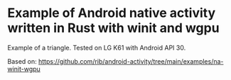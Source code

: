 # Example of Android native activity written in Rust with winit and wgpu

Example of a triangle. Tested on LG K61 with Android API 30.

Based on: <https://github.com/rib/android-activity/tree/main/examples/na-winit-wgpu>
